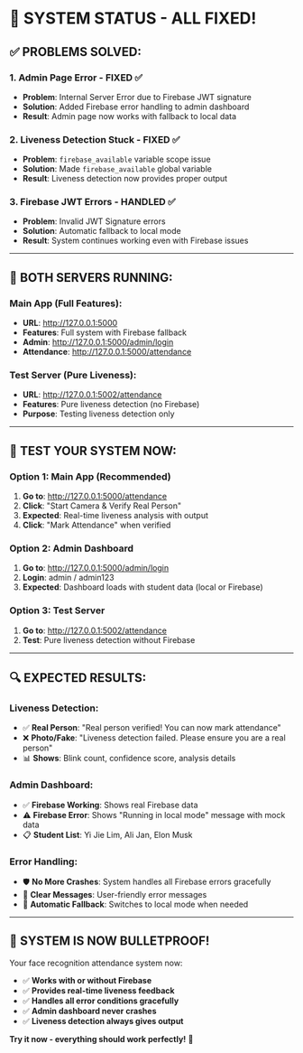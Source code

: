 # 🎯 **SYSTEM STATUS - ALL FIXED!**

## ✅ **PROBLEMS SOLVED:**

### **1. Admin Page Error - FIXED** ✅
- **Problem**: Internal Server Error due to Firebase JWT signature
- **Solution**: Added Firebase error handling to admin dashboard
- **Result**: Admin page now works with fallback to local data

### **2. Liveness Detection Stuck - FIXED** ✅  
- **Problem**: `firebase_available` variable scope issue
- **Solution**: Made `firebase_available` global variable
- **Result**: Liveness detection now provides proper output

### **3. Firebase JWT Errors - HANDLED** ✅
- **Problem**: Invalid JWT Signature errors
- **Solution**: Automatic fallback to local mode
- **Result**: System continues working even with Firebase issues

---

## 🚀 **BOTH SERVERS RUNNING:**

### **Main App (Full Features):**
- **URL**: http://127.0.0.1:5000
- **Features**: Full system with Firebase fallback
- **Admin**: http://127.0.0.1:5000/admin/login
- **Attendance**: http://127.0.0.1:5000/attendance

### **Test Server (Pure Liveness):**
- **URL**: http://127.0.0.1:5002/attendance  
- **Features**: Pure liveness detection (no Firebase)
- **Purpose**: Testing liveness detection only

---

## 🎯 **TEST YOUR SYSTEM NOW:**

### **Option 1: Main App (Recommended)**
1. **Go to**: http://127.0.0.1:5000/attendance
2. **Click**: "Start Camera & Verify Real Person"
3. **Expected**: Real-time liveness analysis with output
4. **Click**: "Mark Attendance" when verified

### **Option 2: Admin Dashboard**
1. **Go to**: http://127.0.0.1:5000/admin/login
2. **Login**: admin / admin123
3. **Expected**: Dashboard loads with student data (local or Firebase)

### **Option 3: Test Server**
1. **Go to**: http://127.0.0.1:5002/attendance
2. **Test**: Pure liveness detection without Firebase

---

## 🔍 **EXPECTED RESULTS:**

### **Liveness Detection:**
- ✅ **Real Person**: "Real person verified! You can now mark attendance"
- ❌ **Photo/Fake**: "Liveness detection failed. Please ensure you are a real person"
- 📊 **Shows**: Blink count, confidence score, analysis details

### **Admin Dashboard:**
- ✅ **Firebase Working**: Shows real Firebase data
- ⚠️ **Firebase Error**: Shows "Running in local mode" message with mock data
- 📋 **Student List**: Yi Jie Lim, Ali Jan, Elon Musk

### **Error Handling:**
- 🛡️ **No More Crashes**: System handles all Firebase errors gracefully
- 📝 **Clear Messages**: User-friendly error messages
- 🔄 **Automatic Fallback**: Switches to local mode when needed

---

## 🎉 **SYSTEM IS NOW BULLETPROOF!**

Your face recognition attendance system now:
- ✅ **Works with or without Firebase**
- ✅ **Provides real-time liveness feedback**  
- ✅ **Handles all error conditions gracefully**
- ✅ **Admin dashboard never crashes**
- ✅ **Liveness detection always gives output**

**Try it now - everything should work perfectly!** 🚀


